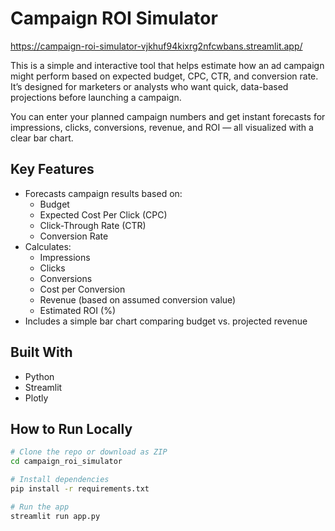 # Campaign ROI Simulator
https://campaign-roi-simulator-vjkhuf94kixrg2nfcwbans.streamlit.app/

This is a simple and interactive tool that helps estimate how an ad campaign might perform based on expected budget, CPC, CTR, and conversion rate. It’s designed for marketers or analysts who want quick, data-based projections before launching a campaign.

You can enter your planned campaign numbers and get instant forecasts for impressions, clicks, conversions, revenue, and ROI — all visualized with a clear bar chart.

## Key Features

- Forecasts campaign results based on:
  - Budget
  - Expected Cost Per Click (CPC)
  - Click-Through Rate (CTR)
  - Conversion Rate
- Calculates:
  - Impressions
  - Clicks
  - Conversions
  - Cost per Conversion
  - Revenue (based on assumed conversion value)
  - Estimated ROI (%)
- Includes a simple bar chart comparing budget vs. projected revenue

## Built With

- Python
- Streamlit
- Plotly

## How to Run Locally

```bash
# Clone the repo or download as ZIP
cd campaign_roi_simulator

# Install dependencies
pip install -r requirements.txt

# Run the app
streamlit run app.py

